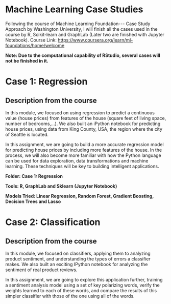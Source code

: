 # Machine Learning Case Studies
Following the course of Machine Learning Foundation--- Case Study Approach by Washington University, I will finish all the cases used in the course by R, Scikit-learn and GraphLab (Later two are finished with Jupyter Notebook).  Course Link: https://www.coursera.org/learn/ml-foundations/home/welcome

**Note: Due to the computational capability of RStudio, several cases will not be finished in it.**

# Case 1: Regression

## Description from the course 

In this module, we focused on using regression to predict a continuous value (house prices) from features of the house (square feet of living space, number of bedrooms,...). We also built an iPython notebook for predicting house prices, using data from King County, USA, the region where the city of Seattle is located.

In this assignment, we are going to build a more accurate regression model for predicting house prices by including more features of the house. In the process, we will also become more familiar with how the Python language can be used for data exploration, data transformations and machine learning. These techniques will be key to building intelligent applications.

**Folder: Case 1: Regression**

**Tools: R, GraphLab and Sklearn (Jupyter Notebook)**

**Models Tried: Linear Regression, Random Forest, Gradient Boosting, Decision Trees and Lasso**

# Case 2: Classification

## Description from the course

In this module, we focused on classifiers, applying them to analyzing product sentiment, and understanding the types of errors a classifier makes. We also built an exciting IPython notebook for analyzing the sentiment of real product reviews.

In this assignment, we are going to explore this application further, training a sentiment analysis model using a set of key polarizing words, verify the weights learned to each of these words, and compare the results of this simpler classifier with those of the one using all of the words.


